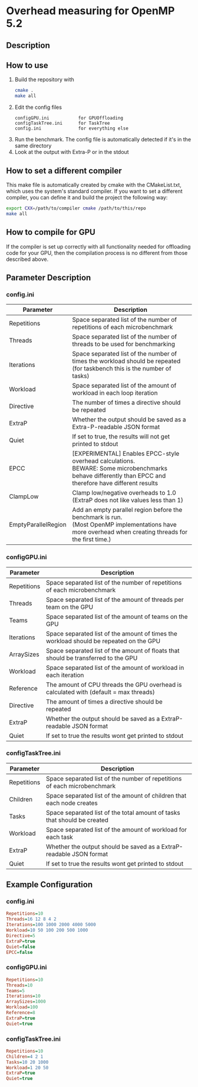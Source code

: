 # Overhead measuring for OpenMP 5.2

## Description

## How to use
1. Build the repository with 
    ```bash 
    cmake .
    make all
    ```
2. Edit the config files
    ```
    configGPU.ini           for GPUOffloading
    configTaskTree.ini      for TaskTree 
    config.ini              for everything else
    ```
3. Run the benchmark. The config file is automatically detected if it's in the same directory
4. Look at the output with Extra-P or in the stdout

## How to set a different compiler
This make file is automatically created by cmake with the CMakeList.txt, which uses the system's standard compiler.
If you want to set a different compiler, you can define it and build the project the following way:

```bash
export CXX=/path/to/compiler cmake /path/to/this/repo
make all
```

## How to compile for GPU
If the compiler is set up correctly with all functionality needed for offloading code for your GPU, then the compilation process is no different from those described above.

## Parameter Description
### config.ini
| Parameter       | Description                                                                                                                                                    |
|-----------------|----------------------------------------------------------------------------------------------------------------------------------------------------------------|
| Repetitions     | Space separated list of the number of repetitions of each microbenchmark                                                                                       |
| Threads         | Space separated list of the number of threads to be used for benchmarking                                                                                      |
| Iterations      | Space separated list of the number of times the workload should be repeated (for taskbench this is the number of tasks)                                        |
| Workload        | Space separated list of the amount of workload in each loop iteration                                                                                          |
| Directive       | The number of times a directive should be repeated                                                                                                             |
| ExtraP          | Whether the output should be saved as a Extra-P-readable JSON format                                                                                           |
| Quiet           | If set to true, the results will not get printed to stdout                                                                                                     |
| EPCC            | [EXPERIMENTAL] Enables EPCC-style overhead calculations. <br/> BEWARE: Some microbenchmarks behave differently than EPCC and therefore have different results  |
| ClampLow        | Clamp low/negative overheads to 1.0 (ExtraP does not like values less than 1)                                                                                  |
| EmptyParallelRegion | Add an empty parallel region before the benchmark is run. <br/>(Most OpenMP implementations have more overhead when creating threads for the first time.)  |


### configGPU.ini
| Parameter   | Description                                                                             |
|-------------|-----------------------------------------------------------------------------------------|
| Repetitions | Space separated list of the number of repetitions of each microbenchmark                |
| Threads     | Space separated list of the amount of threads per team on the GPU                       |
| Teams       | Space separated list of the amount of teams on the GPU                                  |
| Iterations  | Space separated list of the amount of times the workload should be repeated  on the GPU |
| ArraySizes  | Space separated list of the amount of floats that should be transferred to the GPU      |
| Workload    | Space separated list of the amount of workload in each iteration                        |
| Reference   | The amount of CPU threads the GPU overhead is calculated with (default = max threads)   |
| Directive   | The amount of times a directive should be repeated                                      |
| ExtraP      | Whether the output should be saved as a ExtraP-readable JSON format                     |
| Quiet       | If set to true the results wont get printed to stdout                                   |
### configTaskTree.ini
| Parameter   | Description                                                              |
|-------------|--------------------------------------------------------------------------|
| Repetitions | Space separated list of the number of repetitions of each microbenchmark |
| Children    | Space separated list of the amount of children that each node creates    |
| Tasks       | Space separated list of the total amount of tasks that should be created |
| Workload    | Space separated list of the amount of workload for each task             |
| ExtraP      | Whether the output should be saved as a ExtraP-readable JSON format      |
| Quiet       | If set to true the results wont get printed to stdout                    |

## Example Configuration
### config.ini
```ini
Repetitions=10
Threads=16 12 8 4 2
Iterations=100 1000 2000 4000 5000
Workload=10 50 100 200 500 1000
Directive=5
ExtraP=true
Quiet=false
EPCC=false
```
### configGPU.ini
```ini
Repetitions=10
Threads=10
Teams=5
Iterations=10
ArraySizes=1000
Workload=100
Reference=8
ExtraP=true
Quiet=true
```
### configTaskTree.ini
```ini
Repetitions=10 
Children=4 2 1
Tasks=10 20 1000
Workload=1 20 50
ExtraP=true
Quiet=true
```

